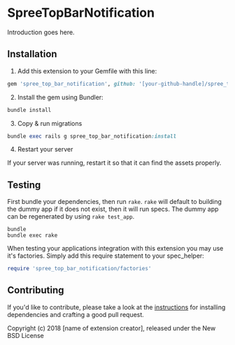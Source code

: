 SpreeTopBarNotification
=======================

Introduction goes here.

## Installation

1. Add this extension to your Gemfile with this line:
  ```ruby
  gem 'spree_top_bar_notification', github: '[your-github-handle]/spree_top_bar_notification'
  ```

2. Install the gem using Bundler:
  ```ruby
  bundle install
  ```

3. Copy & run migrations
  ```ruby
  bundle exec rails g spree_top_bar_notification:install
  ```

4. Restart your server

  If your server was running, restart it so that it can find the assets properly.

## Testing

First bundle your dependencies, then run `rake`. `rake` will default to building the dummy app if it does not exist, then it will run specs. The dummy app can be regenerated by using `rake test_app`.

```shell
bundle
bundle exec rake
```

When testing your applications integration with this extension you may use it's factories.
Simply add this require statement to your spec_helper:

```ruby
require 'spree_top_bar_notification/factories'
```


## Contributing

If you'd like to contribute, please take a look at the
[instructions](CONTRIBUTING.md) for installing dependencies and crafting a good
pull request.

Copyright (c) 2018 [name of extension creator], released under the New BSD License
